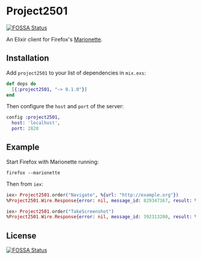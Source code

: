 # Project2501
[![FOSSA Status](https://app.fossa.io/api/projects/git%2Bgithub.com%2Fevuez%2Fproject2501.svg?type=shield)](https://app.fossa.io/projects/git%2Bgithub.com%2Fevuez%2Fproject2501?ref=badge_shield)


An Elixir client for Firefox's [Marionette](https://developer.mozilla.org/en-US/docs/Mozilla/QA/Marionette/Protocol).

## Installation

Add `project2501` to your list of dependencies in `mix.exs`:

```elixir
def deps do
  [{:project2501, "~> 0.1.0"}]
end
```

Then configure the `host` and `port` of the server:

```elixir
config :project2501,
  host: 'localhost',
  port: 2828
```

## Example

Start Firefox with Marionette running:

    firefox --marionette

Then from `iex`:

```elixir
iex> Project2501.order("Navigate", %{url: "http://example.org"})
%Project2501.Wire.Response{error: nil, message_id: 829347167, result: %{}}

iex> Project2501.order("TakeScreenshot")
%Project2501.Wire.Response{error: nil, message_id: 392313200, result: %{"value" => ...}}
```


## License
[![FOSSA Status](https://app.fossa.io/api/projects/git%2Bgithub.com%2Fevuez%2Fproject2501.svg?type=large)](https://app.fossa.io/projects/git%2Bgithub.com%2Fevuez%2Fproject2501?ref=badge_large)
